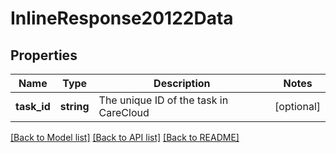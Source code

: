 # InlineResponse20122Data

## Properties
Name | Type | Description | Notes
------------ | ------------- | ------------- | -------------
**task_id** | **string** | The unique ID of the task in CareCloud | [optional] 

[[Back to Model list]](../../README.md#documentation-for-models) [[Back to API list]](../../README.md#documentation-for-api-endpoints) [[Back to README]](../../README.md)


